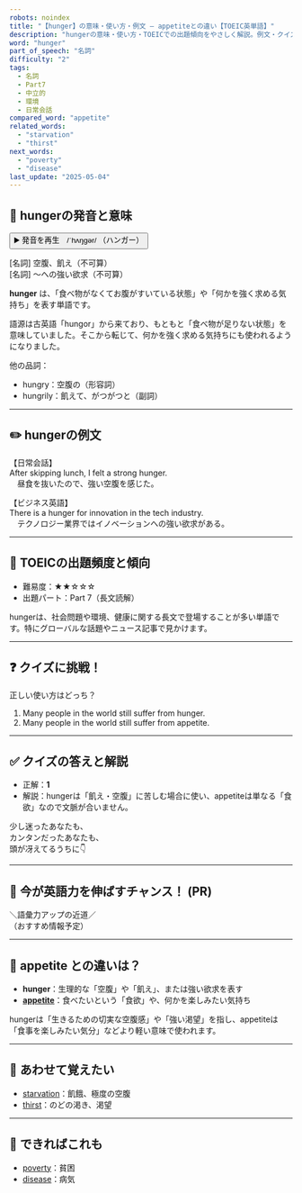 ```yaml
---
robots: noindex
title: "【hunger】の意味・使い方・例文 ― appetiteとの違い【TOEIC英単語】"
description: "hungerの意味・使い方・TOEICでの出題傾向をやさしく解説。例文・クイズ付きでappetiteとの違いもわかりやすく学べます。"
word: "hunger"
part_of_speech: "名詞"
difficulty: "2"
tags:
  - 名詞
  - Part7
  - 中立的
  - 環境
  - 日常会話
compared_word: "appetite"
related_words:
  - "starvation"
  - "thirst"
next_words:
  - "poverty"
  - "disease"
last_update: "2025-05-04"
---
```


## 🔰 hungerの発音と意味

<button class="play-audio" onclick="playTTS('hunger')">
  <span class="play-audio-main">
    ▶️ 発音を再生　/ˈhʌŋɡər/
  </span>
  <span class="play-audio-sub">
    （ハンガー）
  </span>
</button>

[名詞] 空腹、飢え（不可算）  
[名詞] ～への強い欲求（不可算）

**hunger** は、「食べ物がなくてお腹がすいている状態」や「何かを強く求める気持ち」を表す単語です。

語源は古英語「hungor」から来ており、もともと「食べ物が足りない状態」を意味していました。そこから転じて、何かを強く求める気持ちにも使われるようになりました。

他の品詞：  
- hungry：空腹の（形容詞）
- hungrily：飢えて、がつがつと（副詞）

---

## ✏️ hungerの例文

【日常会話】  
After skipping lunch, I felt a strong hunger.  
　昼食を抜いたので、強い空腹を感じた。

【ビジネス英語】  
There is a hunger for innovation in the tech industry.  
　テクノロジー業界ではイノベーションへの強い欲求がある。

---

## 🎯 TOEICの出題頻度と傾向

- 難易度：★★☆☆☆
- 出題パート：Part 7（長文読解）

hungerは、社会問題や環境、健康に関する長文で登場することが多い単語です。特にグローバルな話題やニュース記事で見かけます。

---

## ❓ クイズに挑戦！

正しい使い方はどっち？

1. Many people in the world still suffer from hunger.  
2. Many people in the world still suffer from appetite.

---

## ✅ クイズの答えと解説

- 正解：**1**
- 解説：hungerは「飢え・空腹」に苦しむ場合に使い、appetiteは単なる「食欲」なので文脈が合いません。

少し迷ったあなたも、  
カンタンだったあなたも、  
頭が冴えてるうちに👇️

---

## 🚀 今が英語力を伸ばすチャンス！ (PR)

<div class="info-center">
＼語彙力アップの近道／<br>  
（おすすめ情報予定）
</div>

---

## 🤔  appetite との違いは？

- **hunger**：生理的な「空腹」や「飢え」、または強い欲求を表す
- **[appetite](/appetite)**：食べたいという「食欲」や、何かを楽しみたい気持ち

hungerは「生きるための切実な空腹感」や「強い渇望」を指し、appetiteは「食事を楽しみたい気分」などより軽い意味で使われます。

---

## 🧩 あわせて覚えたい

- [starvation](/starvation)：飢餓、極度の空腹
- [thirst](/thirst)：のどの渇き、渇望

---

## 📖 できればこれも

- [poverty](/poverty)：貧困
- [disease](/disease)：病気

<!-- cvid: aid08_bid48 -->
